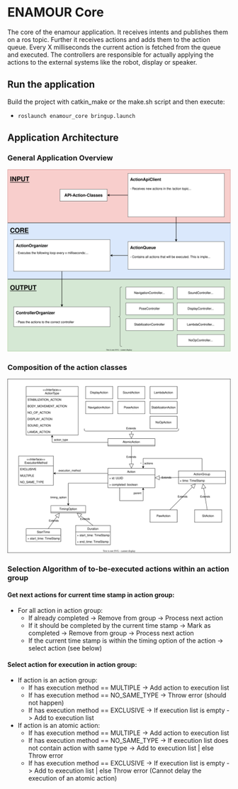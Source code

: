 # ENAMOUR Core

The core of the enamour application. It receives intents and publishes them on a ros topic.
Further it receives actions and adds them to the action queue. Every X milliseconds the current action is fetched
from the queue and executed. The controllers are responsible for actually applying the actions to the
external systems like the robot, display or speaker.

## Run the application

Build the project with catkin_make or the make.sh script and then execute:

- `roslaunch enamour_core bringup.launch`

## Application Architecture

### General Application Overview

![General Application Overview](docs/general_overview.svg)

### Composition of the action classes

![General Application Overview](docs/action_composition.svg)

### Selection Algorithm of to-be-executed actions within an action group

#### Get next actions for current time stamp in action group:
- For all action in action group:
  - If already completed -> Remove from group -> Process next action
  - If it should be completed by the current time stamp -> Mark as completed -> Remove from group -> Process next action
  - If the current time stamp is within the timing option of the action -> select action (see below)

#### Select action for execution in action group:
- If action is an action group:
  - If has execution method == MULTIPLE -> Add action to execution list
  - If has execution method == NO_SAME_TYPE -> Throw error (should not happen)
  - If has execution method == EXCLUSIVE -> If execution list is empty -> Add to execution list
- If action is an atomic action:
  - If has execution method == MULTIPLE -> Add action to execution list
  - If has execution method == NO_SAME_TYPE -> If execution list does not contain action with same type -> 
Add to execution list | else Throw error
  - If has execution method == EXCLUSIVE -> If execution list is empty -> Add to execution list |
else Throw error (Cannot delay the execution of an atomic action)
